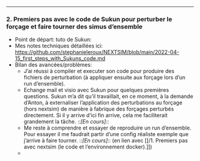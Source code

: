 		
- - - -
### 2. Premiers pas avec le code de Sukun pour perturber le forçage et faire tourner des simus d’ensemble
* Point de départ: tuto de Sukun:
* Mes notes techniques détaillées ici: https://github.com/stephanieleroux/NEXTSIM/blob/main/2022-04-15_first_steps_with_Sukuns_code.md
*  Bilan des avancées/problèmes: 
	* J’ai réussi à compiler et executer son code pour produire des fichiers de perturbation (à appliquer ensuite aux forçage lors d’un run d’ensemble).
	* Echange mail et visio avec Sukun pour quelques premières questions. Sukun m’a dit qu’il travaillait, en ce moment, à la demande d’Anton, à externaliser l’application des perturbations au forçage (hors nextsim) de manière à fabrique des forçages perturbés directement. Si il y arrive d’ici fin arrive, cela me faciliterait grandement la tâche.  ::*[En cours]*::
	* Me reste à comprendre et essayer de reproduire un run d’ensemble. Pour essayer il me faudrait partir d’une config réaliste exemple que j’arrive à faire tourner.  ::*[En cours]*:: (en lien avec  [[/1. Premiers pas avec nextsim (le code et l’environnement docker).]])
	* 
